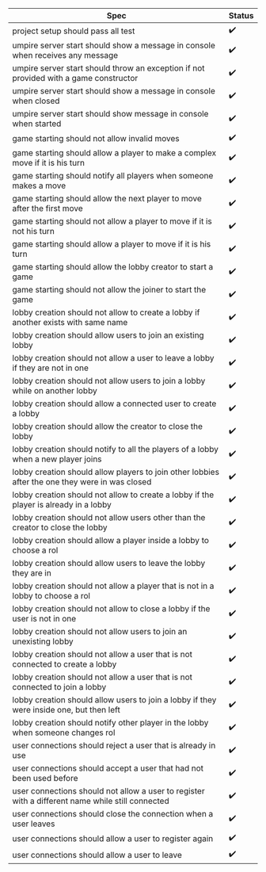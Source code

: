 |Spec|Status|
|----|------|
| project setup should pass all test | :heavy_check_mark: |
| umpire server start should show a message in console when receives any message | :heavy_check_mark: |
| umpire server start should throw an exception if not provided with a game constructor | :heavy_check_mark: |
| umpire server start should show a message in console when closed | :heavy_check_mark: |
| umpire server start should show message in console when started | :heavy_check_mark: |
| game starting should not allow invalid moves | :heavy_check_mark: |
| game starting should allow a player to make a complex move if it is his turn | :heavy_check_mark: |
| game starting should notify all players when someone makes a move | :heavy_check_mark: |
| game starting should allow the next player to move after the first move | :heavy_check_mark: |
| game starting should not allow a player to move if it is not his turn | :heavy_check_mark: |
| game starting should allow a player to move if it is his turn | :heavy_check_mark: |
| game starting should allow the lobby creator to start a game | :heavy_check_mark: |
| game starting should not allow the joiner to start the game | :heavy_check_mark: |
| lobby creation should not allow to create a lobby if another exists with same name | :heavy_check_mark: |
| lobby creation should allow users to join an existing lobby | :heavy_check_mark: |
| lobby creation should not allow a user to leave a lobby if they are not in one | :heavy_check_mark: |
| lobby creation should not allow users to join a lobby while on another lobby | :heavy_check_mark: |
| lobby creation should allow a connected user to create a lobby | :heavy_check_mark: |
| lobby creation should allow the creator to close the lobby | :heavy_check_mark: |
| lobby creation should notify to all the players of a lobby when a new player joins | :heavy_check_mark: |
| lobby creation should allow players to join other lobbies after the one they were in was closed | :heavy_check_mark: |
| lobby creation should not allow to create a lobby if the player is already in a lobby | :heavy_check_mark: |
| lobby creation should not allow users other than the creator to close the lobby | :heavy_check_mark: |
| lobby creation should allow a player inside a lobby to choose a rol | :heavy_check_mark: |
| lobby creation should allow users to leave the lobby they are in | :heavy_check_mark: |
| lobby creation should not allow a player that is not in a lobby to choose a rol | :heavy_check_mark: |
| lobby creation should not allow to close a lobby if the user is not in one | :heavy_check_mark: |
| lobby creation should not allow users to join an unexisting lobby | :heavy_check_mark: |
| lobby creation should not allow a user that is not connected to create a lobby | :heavy_check_mark: |
| lobby creation should not allow a user that is not connected to join a lobby | :heavy_check_mark: |
| lobby creation should allow users to join a lobby if they were inside one, but then left | :heavy_check_mark: |
| lobby creation should notify other player in the lobby when someone changes rol | :heavy_check_mark: |
| user connections should reject a user that is already in use | :heavy_check_mark: |
| user connections should accept a user that had not been used before | :heavy_check_mark: |
| user connections should not allow a user to register with a different name while still connected | :heavy_check_mark: |
| user connections should close the connection when a user leaves | :heavy_check_mark: |
| user connections should allow a user to register again | :heavy_check_mark: |
| user connections should allow a user to leave | :heavy_check_mark: |
